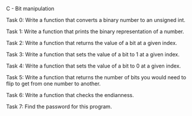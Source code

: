 C - Bit manipulation

Task 0: Write a function that converts a binary number to an unsigned int.

Task 1:  Write a function that prints the binary representation of a number.

Task 2:  Write a function that returns the value of a bit at a given index.

Task 3:  Write a function that sets the value of a bit to 1 at a given index.

Task 4: Write a function that sets the value of a bit to 0 at a given index.

Task 5: Write a function that returns the number of bits you would need to flip to get from one number to another.

Task 6:  Write a function that checks the endianness.

Task 7:  Find the password for this program.


